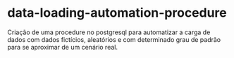 # data-loading-automation-procedure
Criação de uma procedure no postgresql para automatizar a carga de dados com dados fictícios, aleatórios e com determinado grau de padrão para se aproximar de um cenário real.
